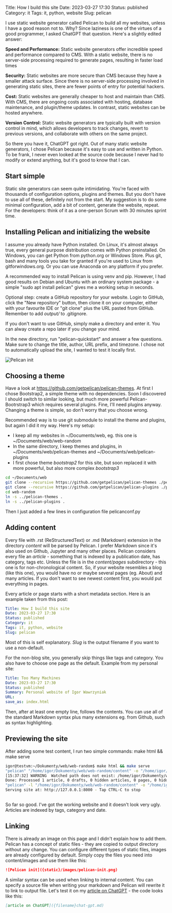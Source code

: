 Title: How I build this site
Date: 2023-03-27 17:30
Status: published
Category: it
Tags: it, python, website
Slug: pelican

I use static website generator called Pelican to build all my websites, unless I have a good reason not to. Why? Since laziness is one of the virtues of a good programmer, I asked ChatGPT that question. Here's a slightly edited answer:

**Speed and Performance:** Static website generators offer incredible speed and performance compared to CMS. With a static website, there is no server-side processing required to generate pages, resulting in faster load times

**Security:** Static websites are more secure than CMS because they have a smaller attack surface. Since there is no server-side processing involved in generating static sites, there are fewer points of entry for potential hackers. 

**Cost:** Static websites are generally cheaper to host and maintain than CMS. With CMS, there are ongoing costs associated with hosting, database maintenance, and plugin/theme updates. In contrast, static websites can be hosted anywhere.

**Version Control:** Static website generators are typically built with version control in mind, which allows developers to track changes, revert to previous versions, and collaborate with others on the same project. 

So there you have it, ChatGPT got right. Out of many static website generators, I chose Pelican because it's easy to use and written in Python. To be frank, I never even looked at the source code because I never had to modify or extend anything, but it's good to know that I can.

## Start simple

Static site generators can seem quite intimidating. You're faced with thousands of configuration options, plugins and themes. But you don't have to use all of these, definitely not from the start. My suggestion is to do some minimal configuration, add a bit of content, generate the website, repeat. For the developers: think of it as a one-person Scrum with 30 minutes sprint time.

## Installing Pelican and initializing the website

I assume you already have Python installed. On Linux, it's almost always true, every general purpose distribution comes with Python preinstalled. On Windows, you can get Python from python.org or Windows Store. Plus git, bash and many tools you take for granted if you're used to Linux from gitforwindows.org. Or you can use Anaconda on any platform if you prefer.

A recommended way to install Pelican is using venv and pip. However, I had good results on Debian and Ubuntu with an ordinary system package - a simple "sudo apt install pelican" gives me a working setup in seconds. 

Optional step: create a GitHub repository for your website. Login to GitHub, click the "New repository" button, then clone it on your computer, either with your favourite IDE or "git clone" plus the URL pasted from GitHub. Remember to add *output/* to .gitignore. 

If you don't want to use GitHub, simply make a directory and enter it. You can alway create a repo later if you change your mind.

In the new directory, run "pelican-quickstart" and answer a few questions. Make sure to change the title, author, URL prefix, and timezone. I chose not to automatically upload the site, I wanted to test it locally first.

![Pelican init]({static}/images/pelican-init.png)

## Choosing a theme

Have a look at <https://github.com/getpelican/pelican-themes>. At first I chose Bootstrap2, a simple theme with no dependencies. Soon I discovered I should switch to similar looking, but much more powerful Pelican-Bootrstrap3 which requires several plugins. Fine, I'll need plugins anyway. Changing a theme is simple, so don't worry that you choose wrong.

Recommended way is to use git submodule to install the theme and plugins, but again I did it my way. Here's my setup:

- I keep all my websites in ~/Documents/web, eg. this one is ~/Documents/web/web-random
- In the same directory, I keep themes and plugins, in ~/Documents/web/pelican-themes and ~/Documents/web/pelican-plugins
- I first chose theme *bootstrap2* for this site, but soon replaced it with more powerful, but also more complex *bootstrap3*

```bash
cd ~/Documents/web
git clone --recursive https://github.com/getpelican/pelican-themes ./pelican-themes
git clone --recursive https://github.com/getpelican/pelican-plugins ./pelican-plugins
cd web-random
ln -s ../pelican-themes .
ln -s ../pelican-plugins .
```

Then I just added a few lines in configuration file pelicanconf.py

## Adding content

Every file with .rst (ReStructuredText) or .md (Markdown) extension in the directory *content* will be parsed by Pelican. I prefer Markdown since it's also used on Github, Jupyter and many other places. Pelican considers every file an *article* - something that is indexed by a publication date, has category, tags etc. Unless the file is in the *content/pages* subdirectory - this one is for non-chronological content. So, if your website resembles a blog (like this one), you would have no or maybe several pages (eg. About) and many articles. If you don't want to see newest content first, you would put everything in pages.

Every article or page starts with a short metadata section. Here is an example taken from this post:

```yaml
Title: How I build this site
Date: 2023-03-27 17:30
Status: published
Category: it
Tags: it, python, website
Slug: pelican
```

Most of this is self explanatory. *Slug* is the output filename if you want to use a non-default. 

For the non-blog site, you generally skip things like tags and category. You also have to choose one page as the default. Example from my personal site:

```yaml
Title: Too Many Machines
Date: 2023-03-27 17:30
Status: published
Summary: Personal website of Igor Wawrzyniak
URL:
save_as: index.html
```

Then, after at least one empty line, follows the contents. You can use all of the standard Markdown syntax plus many extensions eg. from Github, such as syntax highlighting.

## Previewing the site

After adding some test content, I run two simple commands: make html && make serve

```bash
igor@testvm:~/Dokumenty/web/web-random$ make html && make serve
"pelican" "/home/igor/Dokumenty/web/web-random/content" -o "/home/igor/Dokumenty/web/web-random/output" -s "/home/igor/Dokumenty/web/web-random/pelicanconf.py" 
[15:37:32] WARNING  Watched path does not exist: /home/igor/Dokumenty/web/web-random/content/images                                                                                               log.py:91
Done: Processed 1 article, 0 drafts, 0 hidden articles, 0 pages, 0 hidden pages and 0 draft pages in 0.56 seconds.
"pelican" -l "/home/igor/Dokumenty/web/web-random/content" -o "/home/igor/Dokumenty/web/web-random/output" -s "/home/igor/Dokumenty/web/web-random/pelicanconf.py" 
Serving site at: http://127.0.0.1:8000 - Tap CTRL-C to stop
                       
```

So far so good. I've got the working website and it doesn't look very ugly. Articles are indexed by tags, category and date.

## Linking

There is already an image on this page and I didn't explain how to add them. Pelican has a concept of static files - they are copied to output directory without any change. You can configure different types of static files, images are already configured by default. Simply copy the files you need into content/images and use them like this:

```markdown
![Pelican init]({static}/images/pelican-init.png)
```

A similar syntax can be used when linking to internal content. You can specify a source file when writing your markdown and Pelican will rewrite it to link to output file. Let's test it on my [article on ChatGPT]({filename}chat-gpt.md) - the code looks like this:

```markdown
[article on ChatGPT]({filename}chat-gpt.md)
```
